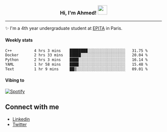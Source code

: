 <!-- Heading -->
<h3 align="center"> Hi, I'm Ahmed! <img src = "https://raw.githubusercontent.com/MartinHeinz/MartinHeinz/master/wave.gif" width = 30px></h3>

<!-- About section -->
---
✨ I'm a 4th year undergraduate student at <a href="https://www.epita.fr/en/">EPITA</a> in Paris.

<h4 align ="left"> Weekly stats </h4>

<!--START_SECTION:waka-->

```txt
C++          4 hrs 3 mins    ████████░░░░░░░░░░░░░░░░░   31.75 %
Docker       2 hrs 33 mins   █████░░░░░░░░░░░░░░░░░░░░   20.04 %
Python       2 hrs 3 mins    ████░░░░░░░░░░░░░░░░░░░░░   16.14 %
YAML         1 hr 58 mins    ████░░░░░░░░░░░░░░░░░░░░░   15.48 %
Text         1 hr 9 mins     ██▒░░░░░░░░░░░░░░░░░░░░░░   09.01 %
```

<!--END_SECTION:waka-->

<h4 align ="left">Vibing to</h4>

[![Spotify](https://novatorem-ten-lyart.vercel.app/api/spotify)](https://open.spotify.com/user/31knevkvll66tzc3gqtoi6ngjbre)

<!-- Connect section -->

## Connect with me
  * <a href="https://www.linkedin.com/in/ahmed-hassayoune">Linkedin</a>
  * <a href="https://twitter.com/Ahmedhassaaa">Twitter</a>

<!-- Connect section: END -->
